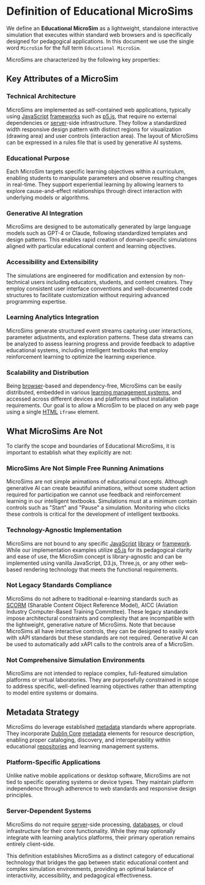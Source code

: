 # Definition of Educational MicroSims

We define an **Educational MicroSim** as a lightweight, standalone interactive simulation that executes within standard web browsers and is specifically designed for pedagogical applications. In this document we use the single word `MicroSim` for the full term `Educational MicroSim`.

MicroSims are characterized by the following key properties:

## Key Attributes of a MicroSim

### Technical Architecture
MicroSims are implemented as self-contained web applications, typically using [JavaScript](../glossary.md#javascript) [frameworks](../glossary.md#framework) such as [p5.js](../glossary.md#p5js), that require no external dependencies or [server](../glossary.md#server)-side infrastructure. They follow a standardized width responsive design pattern with distinct regions for visualization (drawing area) and user controls (interaction area).  The
layout of MicroSims can be expressed in a rules file that is used by generative AI systems.

### Educational Purpose
Each MicroSim targets specific learning objectives within a curriculum, enabling students to manipulate parameters and observe resulting changes in real-time. They support experiential learning by allowing learners to explore cause-and-effect relationships through direct interaction with underlying models or algorithms.

### Generative AI Integration
MicroSims are designed to be automatically generated by large language models such as GPT-4 or Claude, following standardized templates and design patterns. This enables rapid creation of domain-specific simulations aligned with particular educational content and learning objectives.

### Accessibility and Extensibility
The simulations are engineered for modification and extension by non-technical users including educators, students, and content creators. They employ consistent user interface conventions and well-documented code structures to facilitate customization without requiring advanced programming expertise.

### Learning Analytics Integration
MicroSims generate structured event streams capturing user interactions, parameter adjustments, and exploration patterns. These data streams can be analyzed to assess learning progress and provide feedback to adaptive educational systems, including intelligent textbooks that employ reinforcement learning to optimize the learning experience.

### Scalability and Distribution
Being [browser](../glossary.md#browser)-based and dependency-free, MicroSims can be easily distributed, embedded in various [learning management systems](../glossary.md#lms), and accessed across different devices and platforms without installation requirements.  Our goal
is to allow a MicroSim to be placed on any web page using a single [HTML](../glossary.md#html) `iframe` element.

## What MicroSims Are Not

To clarify the scope and boundaries of Educational MicroSims, it is important to establish what they explicitly are not:

### MicroSims Are Not Simple Free Running Animations
MicroSims are not simple animations of educational concepts.  Although generative AI can create beautiful animations, without some student action required for participation we cannot use feedback
and reinforcement learning in our intelligent textbooks.  Simulations must at a minimum contain controls
such as "Start" and "Pause" a simulation.  Monitoring who clicks these controls is critical for the development
of intelligent textbooks.

### Technology-Agnostic Implementation
MicroSims are not bound to any specific [JavaScript](../glossary.md#javascript) [library](../glossary.md#library) or [framework](../glossary.md#framework). While our implementation examples utilize [p5.js](../glossary.md#p5js) for its pedagogical clarity and ease of use, the MicroSim concept is library-agnostic and can be implemented using vanilla JavaScript, D3.js, Three.js, or any other web-based rendering technology that meets the functional requirements.

### Not Legacy Standards Compliance

MicroSims do not adhere to traditional e-learning standards such as [SCORM](../glossary.md#scorm) (Sharable Content Object Reference Model), AICC (Aviation Industry Computer-Based Training Committee). These legacy standards impose architectural constraints and complexity that are incompatible with the lightweight, generative nature of MicroSims.  Note that because MicroSims 
all have interactive controls, they can be designed to easily work with xAPI standards but these standards are not required.  Generative AI can be used to automatically add xAPI calls to the controls area of a MicroSim.

### Not Comprehensive Simulation Environments
MicroSims are not intended to replace complex, full-featured simulation platforms or virtual laboratories. They are purposefully constrained in scope to address specific, well-defined learning objectives rather than attempting to model entire systems or domains.

## Metadata Strategy

MicroSims do leverage established [metadata](../glossary.md#metadata) standards where appropriate. They incorporate [Dublin Core](../glossary.md#dublin-core) [metadata](../glossary.md#metadata) elements for resource description, enabling proper cataloging, discovery, and interoperability within educational [repositories](../glossary.md#repository) and learning management systems.

### Platform-Specific Applications
Unlike native mobile applications or desktop software, MicroSims are not tied to specific operating systems or device types. They maintain platform independence through adherence to web standards and responsive design principles.

### Server-Dependent Systems
MicroSims do not require [server](../glossary.md#server)-side processing, [databases](../glossary.md#database), or cloud infrastructure for their core functionality. While they may optionally integrate with learning analytics platforms, their primary operation remains entirely client-side.

This definition establishes MicroSims as a distinct category of educational technology that bridges the gap between static educational content and complex simulation environments, providing an optimal balance of interactivity, accessibility, and pedagogical effectiveness.